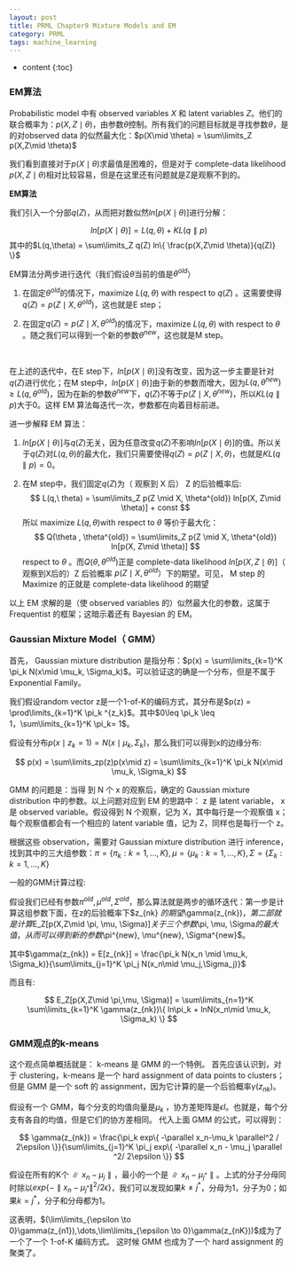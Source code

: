 ```yaml
---
layout: post
title: PRML Chapter9 Mixture Models and EM
category: PRML
tags: machine_learning
---
```


* content
{:toc}






### EM算法

Probabilistic model 中有 observed variables $X$ 和 latent variables $Z$。他们的联合概率为：$p(X,Z\mid \theta)$，由参数$\theta$控制。所有我们的问题目标就是寻找参数$\theta$，是的对observed data 的似然最大化：$p(X\mid \theta) = \sum\limits_Z p(X,Z\mid \theta)$

我们看到直接对于$p(X \mid \theta)$求最值是困难的，但是对于 complete-data likelihood $p(X,Z\mid \theta)$相对比较容易，但是在这里还有问题就是Z是观察不到的。

**EM算法**

我们引入一个分部$q(Z)$，从而把对数似然$ln [p(X\mid \theta)]$进行分解：


$$
ln [p(X\mid \theta)] = L(q, \theta) + KL(q \parallel p)
$$
其中的$L(q,\theta) = \sum\limits_Z q(Z) ln\{ \frac{p(X,Z\mid \theta)}{q(Z)} \}$

EM算法分两步进行迭代（我们假设$\theta$当前的值是$\theta^{old}$）

1. 在固定$\theta^{old}$的情况下，maximize $L (q,\theta)$ with respect to $q(Z)$ 。这需要使得$q(Z) = p(Z\mid X, \theta^{old})$，这也就是E step；

2. 在固定$q(Z) = p(Z\mid X, \theta^{old})$的情况下，maximize  $L (q,\theta)$ with respect to $\theta$ 。随之我们可以得到一个新的参数$\theta^{new}$，这也就是M step。

   ​

在上述的迭代中，在E step下，$ln[p(X\mid \theta)]$没有改变，因为这一步主要是针对$q(Z)$进行优化；在M step中，$ln[p(X \mid \theta)]$由于新的参数而增大，因为$L(q, \theta^{new}) \geq L(q, \theta^{old})$，因为在新的参数$\theta^{new}$下，$q(Z)$不等于$p(Z\mid X, \theta^{new})$，所以$KL(q \parallel p)$大于0。这样 EM 算法每迭代一次，参数都在向着目标前进。

进一步解释 EM 算法：

1. $ln[p(X\mid \theta)]$与$q(Z)$无关，因为任意改变$q(Z)$不影响$ln[p(X\mid \theta)]$的值。所以关于$q(Z)$对$L(q, \theta)$的最大化，我们只需要使得$q(Z) = p(Z\mid X ,\theta)$，也就是$KL(q\parallel p) =0$。

2. 在M step中，我们固定$q(Z)$为（ 观察到 X 后） Z 的后验概率后:
   $$
   L(q,\ theta) = \sum\limits_Z p(Z \mid X, \theta^{old}) ln[p(X, Z\mid \theta)] + const
   $$
   所以 maximize $L(q,\theta)$with respect to $\theta$ 等价于最大化：
   $$
   Q(\theta , \theta^{old}) = \sum\limits_Z p(Z \mid X, \theta^{old}) ln[p(X, Z\mid \theta)]
   $$
   respect to $\theta$ 。而$Q(\theta, \theta^{old})$正是 complete-data likelihood $ln[p(X,Z\mid \theta)]$（ 观察到X后的）Z 后验概率 $p(Z\mid X,\theta^{old}）$下的期望。可见， M step 的 Maximize 的正就是 complete-data likelihood 的期望

以上 EM 求解的是（使 observed variables 的）似然最大化的参数，这属于 Frequentist 的框架；这暗示着还有 Bayesian 的 EM。



### Gaussian Mixture Model（ GMM）

首先， Gaussian mixture distribution 是指分布：$p(x) = \sum\limits_{k=1}^K \pi_k N(x\mid \mu_k, \Sigma_k)$。可以验证这的确是一个分布，但是不属于Exponential Family。

我们假设random vector z是一个1-of-K的编码方式，其分布是$p(z) = \prod\limits_{k=1}^K \pi_k ^{z_k}$。其中$0\leq \pi_k \leq 1，\sum\limits_{k=1}^K \pi_k= 1$。

假设有分布$p(x \mid z_k = 1) = N(x\mid \mu_k,\Sigma_k)$，那么我们可以得到x的边缘分布:


$$
p(x) = \sum\limits_zp(z)p(x\mid z) = \sum\limits_{k=1}^K \pi_k N(x\mid \mu_k, \Sigma_k)
$$


GMM 的问题是：当得 到 N 个 x 的观察后，确定的 Gaussian mixture distribution 中的参数。以上问题对应到 EM 的思路中： z 是 latent variable， x 是 observed variable。假设得到 N 个观察，记为 X，其中每行是一个观察值 x；每个观察值都会有一个相应的 latent variable 值，记为 Z，同样也是每行一个 z。

根据这些 observation，需要对 Gaussian mixture distribution 进行 inference，找到其中的三大组参数：$\pi = \{ \pi_k:k = 1,\dots,K \}, \mu = \{ \mu_k:k=1,\dots,K \},\Sigma = \{ \Sigma_k:k=1,\dots,K \}$

一般的GMM计算过程:

假设我们已经有参数$\pi^{old}, \mu^{old}, \Sigma^{old}$，那么算法就是两步的循环迭代：第一步是计算这组参数下面，在z的后验概率下$z_{nk} $的期望$\gamma(z_{nk})$，第二部就是计算$E_Z[p(X,Z\mid \pi, \mu, \Sigma)]$关于三个参数$\pi, \mu, \Sigma$的最大值，从而可以得到新的参数$\pi^{new}, \mu^{new}, \Sigma^{new}$。

其中$\gamma(z_{nk}) = E[z_{nk}] = \frac{\pi_k N(x_n \mid \mu_k, \Sigma_k)}{\sum\limits_{j=1}^K \pi_j N(x_n\mid \mu_j,\Sigma_j)}$



而且有:


$$
E_Z[p(X,Z\mid \pi,\mu, \Sigma)] = \sum\limits_{n=1}^K \sum\limits_{k=1}^K \gamma(z_{nk})\{ ln\pi_k + lnN(x_n\mid \mu_k, \Sigma_k) \}
$$


### GMM观点的k-means

这个观点简单概括就是： k-means 是 GMM 的一个特例。
首先应该认识到，对于 clustering，k-means 是一个 hard assignment of data points to clusters；但是 GMM 是一个 soft 的 assignment，因为它计算的是一个后验概率$\gamma(z_{nk})$。

假设有一个 GMM，每个分支的均值向量是$\mu_k$ ，协方差矩阵是$\epsilon I$。也就是，每个分支有各自的均值，但是它们的协方差相同。 代入上面 GMM 的公式，可以得到：


$$
\gamma(z_{nk}) = \frac{\pi_k exp\{ -\parallel x_n-\mu_k \parallel^2 / 2\epsilon \}}{\sum\limits_{j=1}^K \pi_j exp\{ -\parallel x_n - \mu_j \parallel ^2/ 2\epsilon \}}
$$


假设在所有的K个$\parallel x_n - \mu_j \parallel​$，最小的一个是$\parallel x_n - \mu_{j^{\ast}} \parallel​$。上式的分子分母同时除以$exp\{ -\parallel x_n - \mu_{j^{\ast}} \parallel^2 / 2\epsilon \}​$，我们可以发现如果$k \neq j^{\ast}​$ ，分母为1，分子为0；如果$k = j^{\ast}​$，分子​和分母都为1。



这表明，$(\lim\limits_{\epsilon \to 0}\gamma(z_{n1}),\dots,\lim\limits_{\epsilon \to 0}\gamma(z_{nK}))$成为了一个了一个 1-of-K 编码方式。 这时候 GMM 也成为了一个 hard assignment 的聚类了。



